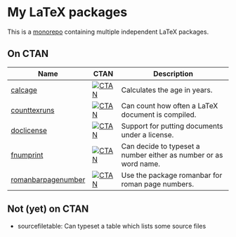 # My LaTeX packages

This is a [monorepo](https://en.wikipedia.org/wiki/Monorepo) containing multiple independent LaTeX packages.

## On CTAN

Name                                                                                        | CTAN                                                                                                     | Description
-------------                                                                               | -------------                                                                                            | ------------
[calcage](https://github.com/ypid/latex-packages/tree/master/calcage)                       | [![CTAN](https://img.shields.io/ctan/v/calcage.svg)](https://ctan.org/pkg/calcage)                       | Calculates the age in years.
[counttexruns](https://github.com/ypid/latex-packages/tree/master/counttexruns)             | [![CTAN](https://img.shields.io/ctan/v/counttexruns.svg)](https://ctan.org/pkg/counttexruns)             | Can count how often a LaTeX document is compiled.
[doclicense](https://github.com/ypid/latex-packages/tree/master/doclicense)                 | [![CTAN](https://img.shields.io/ctan/v/doclicense.svg)](https://ctan.org/pkg/doclicense)                 | Support for putting documents under a license.
[fnumprint](https://github.com/ypid/latex-packages/tree/master/fnumprint)                   | [![CTAN](https://img.shields.io/ctan/v/fnumprint.svg)](https://ctan.org/pkg/fnumprint)                   | Can decide to typeset a number either as number or as word name.
[romanbarpagenumber](https://github.com/ypid/latex-packages/tree/master/romanbarpagenumber) | [![CTAN](https://img.shields.io/ctan/v/romanbarpagenumber.svg)](https://ctan.org/pkg/romanbarpagenumber) | Use the package romanbar for roman page numbers.

## Not (yet) on CTAN

* sourcefiletable: Can typeset a table which lists some source files
